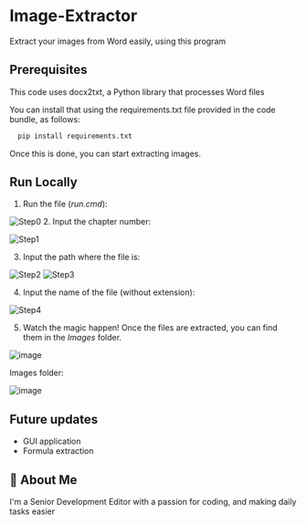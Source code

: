 
# Image-Extractor


Extract your images from Word easily, using this program




## Prerequisites

This code uses docx2txt, a Python library that processes Word files

You can install that using the requirements.txt file provided in the code bundle, as follows:

```bash
  pip install requirements.txt
```

Once this is done, you can start extracting images.
## Run Locally

  1. Run the file (*run.cmd*):
 
![Step0](https://user-images.githubusercontent.com/119648532/205245472-ea7af9bd-c1cf-4182-a933-61596724e4af.PNG)
  2. Input the chapter number:
  
  ![Step1](https://user-images.githubusercontent.com/119648532/205245519-d7c17cea-b9cd-420d-8846-863dad5a34be.PNG)

  3. Input the path where the file is:
  
  ![Step2](https://user-images.githubusercontent.com/119648532/205245557-2748b065-23a9-43cc-adac-589ebfe09962.PNG)
  ![Step3](https://user-images.githubusercontent.com/119648532/205245606-f01a7b06-6858-43d6-a3ae-395dc618a428.PNG)


  4. Input the name of the file (without extension):
  
  ![Step4](https://user-images.githubusercontent.com/119648532/205245639-3122feb2-9dbd-48d1-bafd-2014eefc5a57.PNG)


  5. Watch the magic happen! Once the files are extracted, you can find them in the *Images* folder.

![image](https://user-images.githubusercontent.com/119648532/205245790-e420d4dc-12b4-4aa3-99f3-43d8407823af.png)

Images folder:

![image](https://user-images.githubusercontent.com/119648532/205246062-5b8b0194-f186-42cb-93d5-a2d91ad56b74.png)



## Future updates

- GUI application
- Formula extraction


## 🚀 About Me
I'm a Senior Development Editor with a passion for coding, and making daily tasks easier

